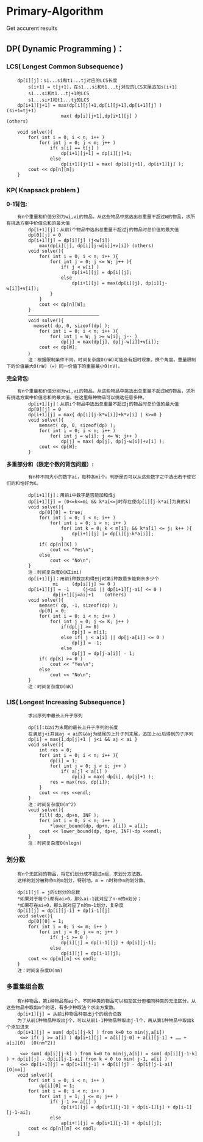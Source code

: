 Primary-Algorithm
=================
Get accurent results

DP( Dynamic Programming )：
----------------------
### LCS( Longest Common Subsequence )
		dp[i][j]：s1...si和t1...tj对应的LCS长度
			s[i+1] = t[j+1]，在s1...si和t1...tj对应的LCS末尾追加s[i+1]
			s1...si和t1...tj+1的LCS
			s1...si+1和t1...tj的LCS 
		dp[i+1][j+1] = max(dp[i][j]+1,dp[i][j+1],dp[i+1][j] )     (si+1=tj+1)
                        max( dp[i][j+1],dp[i+1][j] )               (others)
```
	void solve(){   
		for( int i = 0; i < n; i++ )
			for( int j = 0; j < m; j++ )
				if( s[i] == t[j] )
					dp[i+1][j+1] = dp[i][j]+1;
				else
					dp[i+1][j+1] = max( dp[i][j+1], dp[i+1][j] );
		cout << dp[n][m];
	}
```

### KP( Knapsack problem )
__0-1背包:__
```
	有n个重量和价值分别为wi,vi的物品。从这些物品中挑选出总重量不超过W的物品，求所有挑选方案中价值总和的最大值
		dp[i+1][j]：从前i个物品中选出总重量不超过j的物品时总价值的最大值
		dp[0][j] = 0
		dp[i+1][j] = dp[i][j] (j<w[i])
			max(dp[i][j], dp[i][j-w[i]]+v[i]) (others)
		void solve(){
			for( int i = 0; i < n; i++ ){
				for( int j = 0; j <= W; j++ ){
					if( j < w[i] )
						dp[i+1][j] = dp[i][j];
					else
						dp[i+1][j] = max(dp[i][j], dp[i][j-w[i]]+v[i]);
				}
			}
			cout << dp[n][W];
		}
		——————————————————————————
		void solve(){
		  memset( dp, 0, sizeof(dp) );
			for( int i = 0; i < n; i++ ){
				for( int j = W; j >= w[i]; j-- )
					dp[j] = max(dp[j], dp[j-w[i]]+v[i]);
			cout << dp[W];
		｝
		注：根据限制条件不同，时间复杂度O(nW)可能会有超时现象。换个角度，重量限制下的价值最大O(nW)〈=〉同一价值下的重量最小O(nV)。
```
__完全背包:__
```
	有n个重量和价值分别为wi,vi的物品。从这些物品中挑选出总重量不超过W的物品，求所有挑选方案中价值总和的最大值。在这里每种物品可以挑选任意多种。
		dp[i+1][j]：从前i个物品中选出总重量不超过j的物品时总价值的最大值
		dp[0][j] = 0
		dp[i+1][j] = max{ dp[i][j-k*w[i]]+k*v[i] | k>=0 }
		void solve(){
			memset( dp, 0, sizeof(dp) );
			for( int i = 0; i < n; i++ )
				for( int j = w[i]; j <= W; j++ )
					dp[j] = max( dp[j], dp[j-w[i]]+v[i] );
			cout << dp[W];
		}
```
__多重部分和（限定个数的背包问题）:__
```
		有n种不同大小的数字ai，每种各mi个。判断是否可以从这些数字之中选出若干使它们的和恰好为K。
		
		dp[i+1][j]：用前i中数字是否能加和成j
		dp[i+1][j] = (0<=k<=mi && k*ai<=j时存在使dp[i][j-k*ai]为真的k)
		void solve(){
			dp[0][0] = true;
			for( int i = 0; i < n; i++ )
				for( int i = 0; i < n; i++ )
					for( int k = 0; k < m[i]; && k*a[i] <= j; k++ ){
						dp[i+1][j] |= dp[i][j-k*a[i]];
					}
			if( dp[n][K] )
				cout << "Yes\n";
			else
				cout << "No\n";
		}
		注：时间复杂度O(KΣimi)
		dp[i+1][j]：用前i种数加和得到j时第i种数最多能剩余多少个
			     mi		(dp[i][j] >= 0 )
		dp[i+1][j] = -1		(j<ai || dp[i+1][j-ai] <= 0 )
			     dp[i+1][j=ai]+1	(others)
		void solve(){
			memset( dp, -1, sizeof(dp) );
			dp[0] = 0;
			for( int i = 0; i < n; i++ )
				for( int j = 0; j <= K; j++ )
					if(dp[j] >= 0)
						dp[j] = m[i];
					else if( j < a[i] || dp[j-a[i]] <= 0 )
						dp[j] = -1;
					else
						dp[j] = dp[j-a[i]] - 1;
			if( dp[K] >= 0 )
				cout << "Yes\n";
			else
				cout << "No\n";
		}
		注：时间复杂度O(nK)
```
### LIS( Longest Increasing Subsequence )
```
		求出序列中最长上升子序列
		
		dp[i]:以ai为末尾的最长上升子序列的长度
		在满足j<i并且aj < ai的以aj为结尾的上升子列末尾，追加上ai后得到的子序列
		dp[i] = max{1,dp[j]+1 | j<i && aj < ai }
		void solve(){
			int res = 0;
			for( int i = 0; i < n; i++ ){
				dp[i] = 1;
				for( int j = 0; j < i; j++ )
					if( a[j] < a[i] )
						dp[i] = max( dp[i], dp[j]+1 );
				res = max(res, dp[i]);
			}
			cout << res <<endl;
		}
 		注：时间复杂度O(n^2)
 		void solve(){
 			fill( dp, dp+n, INF );
 			for( int i = 0; i < n; i++ )
 				*lower_bound(dp, dp+n, a[i]) = a[i];
 			cout << lower_bound(dp, dp+n, INF)-dp <<endl;
 		}
 		注：时间复杂度O(nlogn)
```
### 划分数
		有n个无区别的物品，将它们划分成不超过m组，求划分方法数。
		这样的划分被称作n的m划分，特别地，m = n时称作n的划分数。
		
		dp[i][j] = j的i划分的总数
		*如果对于每个i都有ai>0，那么ai-1就对应了n-m的m划分；
		*如果存在ai=0，那么就对应了n的m-1划分，复杂度
		dp[i][j] = dp[i][j-i] + dp[i-1][j]
		void solve(){
			dp[0][0] = 1;
			for( int i = 0; i <= m; i++ )
				for( int j = 0; j <= n; j++ )
					if( j-i >= 0 )
						dp[i][j] = dp[i-1][j] + dp[i][j-1];
					else
						dp[i][j] = dp[i-1][j];
			cout << dp[m][n] << endl;
		}
		注：时间复杂度O(nm)
### 多重集组合数
		有n种物品，第i种物品有ai个。不同种类的物品可以相互区分但相同种类的无法区分。从这些物品中取出m个的话，有多少种取法？求出方案数。
		dp[i+1][j] = 从前i种物品种取出j个的组合总数
		为了从前i种物品种取出j个，可以从前i-1种物品种取出j-l个，再从第i种物品中取出k个添加进来
		dp[i+1][j] = sum( dp[i][j-k] ) from k=0 to min(j,a[i]) 
		 <=> if( j >= a[i] ) dp[i+1][j] = a[i][j-0] + a[i][j-1] + …… + a[i][0]	[O(nm^2)]
		 
		 <=> sum( dp[i][j-k] ) from k=0 to min(j,a[i]) = sum( dp[i][j-1-k] ) + dp[i][j] - dp[i][j-1-ai] from k = 0 to min( j-1, a[i] )
		 <=> dp[i+1][j] = dp[i+1][j-1] + dp[i][j] - dp[i][j-1-ai]	[O[nm]]
		void solve(){
			for( int i = 0; i < n; i++ )
				dp[i][0] = 1;
			for( int i = 0; i < n; i++ )
				for( int j = 1; j <= m; j++ )
					if( j-1 >= a[i] )
						dp[i+1][j] = dp[i+1][j-1] + dp[i-1][j] + dp[i-1][j-1-ai];
					else
						ap[i+!][j] = dp[i+1][j-1] + dp[i][j];
			cout << dp[n][m] << endl;
		]
		
